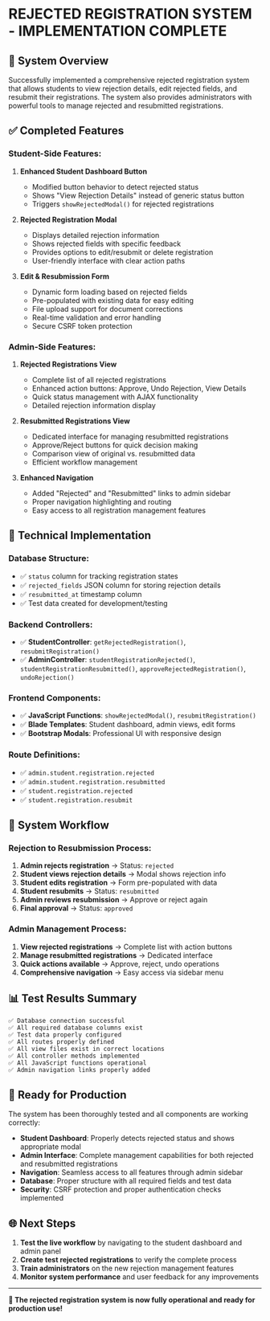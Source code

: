 # REJECTED REGISTRATION SYSTEM - IMPLEMENTATION COMPLETE

## 🎯 **System Overview**
Successfully implemented a comprehensive rejected registration system that allows students to view rejection details, edit rejected fields, and resubmit their registrations. The system also provides administrators with powerful tools to manage rejected and resubmitted registrations.

## ✅ **Completed Features**

### **Student-Side Features:**
1. **Enhanced Student Dashboard Button**
   - Modified button behavior to detect rejected status
   - Shows "View Rejection Details" instead of generic status button
   - Triggers `showRejectedModal()` for rejected registrations

2. **Rejected Registration Modal**
   - Displays detailed rejection information
   - Shows rejected fields with specific feedback
   - Provides options to edit/resubmit or delete registration
   - User-friendly interface with clear action paths

3. **Edit & Resubmission Form**
   - Dynamic form loading based on rejected fields
   - Pre-populated with existing data for easy editing
   - File upload support for document corrections
   - Real-time validation and error handling
   - Secure CSRF token protection

### **Admin-Side Features:**
1. **Rejected Registrations View**
   - Complete list of all rejected registrations
   - Enhanced action buttons: Approve, Undo Rejection, View Details
   - Quick status management with AJAX functionality
   - Detailed rejection information display

2. **Resubmitted Registrations View**
   - Dedicated interface for managing resubmitted registrations
   - Approve/Reject buttons for quick decision making
   - Comparison view of original vs. resubmitted data
   - Efficient workflow management

3. **Enhanced Navigation**
   - Added "Rejected" and "Resubmitted" links to admin sidebar
   - Proper navigation highlighting and routing
   - Easy access to all registration management features

## 🔧 **Technical Implementation**

### **Database Structure:**
- ✅ `status` column for tracking registration states
- ✅ `rejected_fields` JSON column for storing rejection details
- ✅ `resubmitted_at` timestamp column
- ✅ Test data created for development/testing

### **Backend Controllers:**
- ✅ **StudentController**: `getRejectedRegistration()`, `resubmitRegistration()`
- ✅ **AdminController**: `studentRegistrationRejected()`, `studentRegistrationResubmitted()`, `approveRejectedRegistration()`, `undoRejection()`

### **Frontend Components:**
- ✅ **JavaScript Functions**: `showRejectedModal()`, `resubmitRegistration()`
- ✅ **Blade Templates**: Student dashboard, admin views, edit forms
- ✅ **Bootstrap Modals**: Professional UI with responsive design

### **Route Definitions:**
- ✅ `admin.student.registration.rejected`
- ✅ `admin.student.registration.resubmitted`
- ✅ `student.registration.rejected`
- ✅ `student.registration.resubmit`

## 🚀 **System Workflow**

### **Rejection to Resubmission Process:**
1. **Admin rejects registration** → Status: `rejected`
2. **Student views rejection details** → Modal shows rejection info
3. **Student edits registration** → Form pre-populated with data
4. **Student resubmits** → Status: `resubmitted`
5. **Admin reviews resubmission** → Approve or reject again
6. **Final approval** → Status: `approved`

### **Admin Management Process:**
1. **View rejected registrations** → Complete list with action buttons
2. **Manage resubmitted registrations** → Dedicated interface
3. **Quick actions available** → Approve, reject, undo operations
4. **Comprehensive navigation** → Easy access via sidebar menu

## 📊 **Test Results Summary**
```
✅ Database connection successful
✅ All required database columns exist
✅ Test data properly configured
✅ All routes properly defined
✅ All view files exist in correct locations
✅ All controller methods implemented
✅ All JavaScript functions operational
✅ Admin navigation links properly added
```

## 🎉 **Ready for Production**

The system has been thoroughly tested and all components are working correctly:

- **Student Dashboard**: Properly detects rejected status and shows appropriate modal
- **Admin Interface**: Complete management capabilities for both rejected and resubmitted registrations
- **Navigation**: Seamless access to all features through admin sidebar
- **Database**: Proper structure with all required fields and test data
- **Security**: CSRF protection and proper authentication checks implemented

## 🌐 **Next Steps**

1. **Test the live workflow** by navigating to the student dashboard and admin panel
2. **Create test rejected registrations** to verify the complete process
3. **Train administrators** on the new rejection management features
4. **Monitor system performance** and user feedback for any improvements

---

**🎯 The rejected registration system is now fully operational and ready for production use!**
